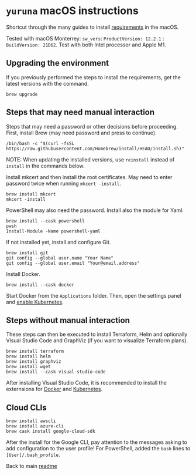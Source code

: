 # `yuruna` macOS instructions

Shortcut through the many guides to install [requirements](./requirements.md) in the macOS.

Tested with macOS Monterrey: `sw_vers`: `ProductVersion: 12.2.1` : `BuildVersion: 21D62`. Test with both Intel processor and Apple M1.

## Upgrading the environment

If you previously performed the steps to install the requirements, get the latest versions with the command.

```shell
brew upgrade
```

## Steps that may need manual interaction

Steps that may need a password or other decisions before proceeding. First, install Brew (may need password and press to continue).

```shell
/bin/bash -c "$(curl -fsSL https://raw.githubusercontent.com/Homebrew/install/HEAD/install.sh)"
```

NOTE: When updating the installed versions, use `reinstall` instead of `install` in the commands below.

Install mkcert and then install the root certificates. May need to enter password twice when running `mkcert -install`.

```shell
brew install mkcert
mkcert -install
```

PowerShell may also need the password. Install also the module for Yaml.

```shell
brew install --cask powershell
pwsh
Install-Module -Name powershell-yaml
```

If not installed yet, install and configure Git.

```shell
brew install git
git config --global user.name "Your Name"
git config --global user.email "Your@email.address"
```

Install Docker.

```shell
brew install --cask docker
```

Start Docker from the `Applications` folder. Then, open the settings panel and [enable Kubernetes](https://docs.docker.com/docker-for-mac/#kubernetes).

## Steps without manual interaction

These steps can then be executed to install Terraform, Helm and optionally Visual Studio Code and GraphViz (if you want to visualize Terraform plans).

```shell
brew install terraform
brew install helm
brew install graphviz
brew install wget
brew install --cask visual-studio-code
```

After installing Visual Studio Code, it is recommended to install the externsions for [Docker](https://marketplace.visualstudio.com/items?itemName=ms-azuretools.vscode-docker) and [Kubernetes](https://marketplace.visualstudio.com/items?itemName=ms-kubernetes-tools.vscode-kubernetes-tools).

## Cloud CLIs

```shell
brew install awscli
brew install azure-cli
brew cask install google-cloud-sdk
```

After the install for the Google CLI, pay attention to the messages asking to add configuration to the user profile! For PowerShell, added the `bash` lines to `[User]/.bash_profile`.

Back to main [readme](../README.md)
